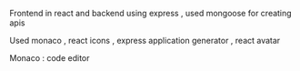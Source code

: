 Frontend in react and backend using express , used mongoose for creating apis

Used monaco , react icons , express application generator , react avatar 

Monaco : code editor
